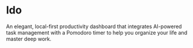# Ido
An elegant, local-first productivity dashboard that integrates AI-powered task management with a Pomodoro timer to help you organize your life and master deep work.
